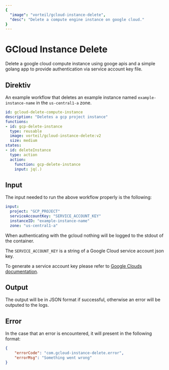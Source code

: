 ```yaml
---
{
  "image": "vorteil/gcloud-instance-delete",
  "desc": "Delete a compute engine instance on google cloud."
}
---
```

# GCloud Instance Delete

Delete a google cloud compute instance using googe apis and a simple golang app to provide authentication via service account key file.

## Direktiv

An example workflow that deletes an example instance named `example-instance-name` in the `us-central1-a` zone.

```yaml
id: gcloud-delete-compute-instance
description: "Deletes a gcp project instance"
functions:
- id: gcp-delete-instance
  type: reusable
  image: vorteil/gcloud-instance-delete:v2
  size: medium
states:
- id: deleteInstance
  type: action
  action:
    function: gcp-delete-instance
    input: jq(.)
```

## Input

The input needed to run the above workflow properly is the following:

```yaml
input:
  project: "GCP_PROJECT"
  serviceAccountKey: "SERVICE_ACCOUNT_KEY"
  instanceID: "example-instance-name"
  zone: "us-central1-a"
```

When authenticating with the gcloud nothing will be logged to the stdout of the container.

The `SERVICE_ACCOUNT_KEY` is a string of a Google Cloud service account json key.

To generate a service account key please refer to [Google Clouds documentation](https://cloud.google.com/iam/docs/creating-managing-service-account-keys).

## Output
The output will be in JSON format if successful, otherwise an error will be outputed to the logs.

## Error 

In the case that an error is encountered, it will present in the following format:

```json
{
    "errorCode": "com.gcloud-instance-delete.error",
    "errorMsg": "Something went wrong"
}
```
